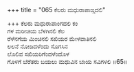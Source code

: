 +++
title = "065 ಕೆಲರು ಮಧುರಾಪಾಙ್ಗದಲಿ"

+++
ಕೆಲರು ಮಧುರಾಪಾಂಗದಲಿ ಕಂ  
ಗಳ ಮರೀಚಿಯ ಬೆಳಗಿನಲಿ ಕೆಲ  
ರೆಳೆನಗೆಯ ಮಿಂಚಿನಲಿ ಸಖಿಯರ ಮೇಳವಾತಿನಲಿ   
ಲಲನೆ ನೋಡಿದಳೆಂದು ಸೊಗಸಿನ  
ಲೊಲಿವ ಸಖಿಯರಿಗೆಂದಳೆಂದೊಳ      
ಗೊಳಗೆ ಬೆರೆತರು ಬಯಲು ಮಧುವಿನ ಬಾಯ ಸವಿಗಳಲಿ     ॥65॥